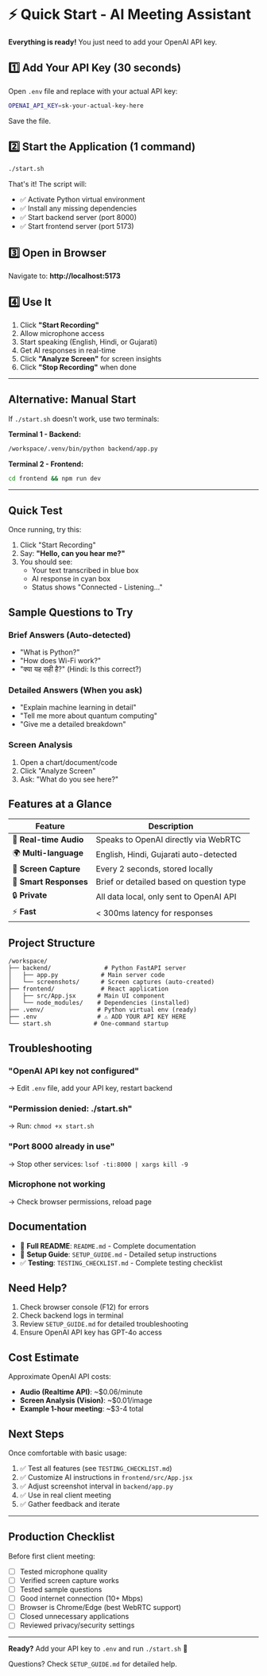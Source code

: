 # ⚡ Quick Start - AI Meeting Assistant

**Everything is ready!** You just need to add your OpenAI API key.

## 1️⃣ Add Your API Key (30 seconds)

Open `.env` file and replace with your actual API key:

```bash
OPENAI_API_KEY=sk-your-actual-key-here
```

Save the file.

## 2️⃣ Start the Application (1 command)

```bash
./start.sh
```

That's it! The script will:
- ✅ Activate Python virtual environment
- ✅ Install any missing dependencies
- ✅ Start backend server (port 8000)
- ✅ Start frontend server (port 5173)

## 3️⃣ Open in Browser

Navigate to: **http://localhost:5173**

## 4️⃣ Use It

1. Click **"Start Recording"**
2. Allow microphone access
3. Start speaking (English, Hindi, or Gujarati)
4. Get AI responses in real-time
5. Click **"Analyze Screen"** for screen insights
6. Click **"Stop Recording"** when done

---

## Alternative: Manual Start

If `./start.sh` doesn't work, use two terminals:

**Terminal 1 - Backend:**
```bash
/workspace/.venv/bin/python backend/app.py
```

**Terminal 2 - Frontend:**
```bash
cd frontend && npm run dev
```

---

## Quick Test

Once running, try this:

1. Click "Start Recording"
2. Say: **"Hello, can you hear me?"**
3. You should see:
   - Your text transcribed in blue box
   - AI response in cyan box
   - Status shows "Connected - Listening..."

## Sample Questions to Try

### Brief Answers (Auto-detected)
- "What is Python?"
- "How does Wi-Fi work?"
- "क्या यह सही है?" (Hindi: Is this correct?)

### Detailed Answers (When you ask)
- "Explain machine learning in detail"
- "Tell me more about quantum computing"
- "Give me a detailed breakdown"

### Screen Analysis
1. Open a chart/document/code
2. Click "Analyze Screen"
3. Ask: "What do you see here?"

## Features at a Glance

| Feature | Description |
|---------|-------------|
| 🎤 **Real-time Audio** | Speaks to OpenAI directly via WebRTC |
| 🌍 **Multi-language** | English, Hindi, Gujarati auto-detected |
| 📸 **Screen Capture** | Every 2 seconds, stored locally |
| 🧠 **Smart Responses** | Brief or detailed based on question type |
| 🔒 **Private** | All data local, only sent to OpenAI API |
| ⚡ **Fast** | < 300ms latency for responses |

## Project Structure

```
/workspace/
├── backend/               # Python FastAPI server
│   ├── app.py            # Main server code
│   └── screenshots/      # Screen captures (auto-created)
├── frontend/             # React application
│   ├── src/App.jsx      # Main UI component
│   └── node_modules/    # Dependencies (installed)
├── .venv/               # Python virtual env (ready)
├── .env                 # ⚠️ ADD YOUR API KEY HERE
└── start.sh            # One-command startup
```

## Troubleshooting

### "OpenAI API key not configured"
→ Edit `.env` file, add your API key, restart backend

### "Permission denied: ./start.sh"
→ Run: `chmod +x start.sh`

### "Port 8000 already in use"
→ Stop other services: `lsof -ti:8000 | xargs kill -9`

### Microphone not working
→ Check browser permissions, reload page

## Documentation

- 📖 **Full README**: `README.md` - Complete documentation
- 🚀 **Setup Guide**: `SETUP_GUIDE.md` - Detailed setup instructions
- ✅ **Testing**: `TESTING_CHECKLIST.md` - Complete testing checklist

## Need Help?

1. Check browser console (F12) for errors
2. Check backend logs in terminal
3. Review `SETUP_GUIDE.md` for detailed troubleshooting
4. Ensure OpenAI API key has GPT-4o access

## Cost Estimate

Approximate OpenAI API costs:
- **Audio (Realtime API)**: ~$0.06/minute
- **Screen Analysis (Vision)**: ~$0.01/image
- **Example 1-hour meeting**: ~$3-4 total

## Next Steps

Once comfortable with basic usage:

1. ✅ Test all features (see `TESTING_CHECKLIST.md`)
2. ✅ Customize AI instructions in `frontend/src/App.jsx`
3. ✅ Adjust screenshot interval in `backend/app.py`
4. ✅ Use in real client meeting
5. ✅ Gather feedback and iterate

---

## Production Checklist

Before first client meeting:

- [ ] Tested microphone quality
- [ ] Verified screen capture works
- [ ] Tested sample questions
- [ ] Good internet connection (10+ Mbps)
- [ ] Browser is Chrome/Edge (best WebRTC support)
- [ ] Closed unnecessary applications
- [ ] Reviewed privacy/security settings

---

**Ready?** Add your API key to `.env` and run `./start.sh` 🚀

Questions? Check `SETUP_GUIDE.md` for detailed help.